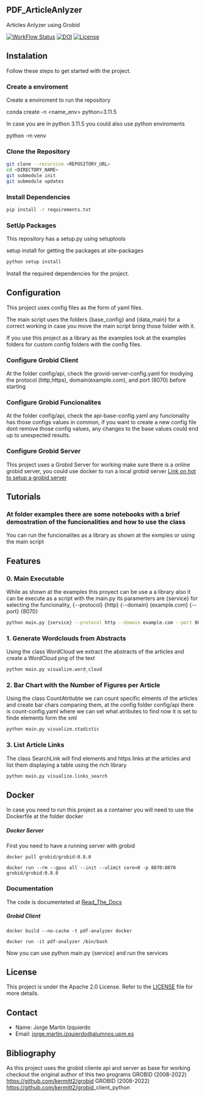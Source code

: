 
## PDF_ArticleAnlyzer

Articles Anlyzer using Grobid

[![WorkFlow Status](https://github.com/JorgeMIng/PDF_ArticleAnlyzer/actions/workflows/python-app.yml/badge.svg)](https://github.com/JorgeMIng/PDF_ArticleAnlyzer/actions/workflows/python-app.yml)
[![DOI](https://zenodo.org/badge/756017426.svg)](https://zenodo.org/doi/10.5281/zenodo.10735995)
[![License](https://img.shields.io/badge/License-Apache_2.0-blue.svg)](https://opensource.org/licenses/Apache-2.0)
## Instalation

Follow these steps to get started with the project.

### Create a enviroment
Create a enviroment to run the repository

conda create -n <name_env> python=3.11.5

In case you are in python 3.11.5 you could also use python enviroments

python -m venv <virtual-environment-name>

### Clone the Repository

```bash
git clone --recursive <REPOSITORY_URL>
cd <DIRECTORY_NAME>
git submodule init
git submodule updates
```

### Install Dependencies

```bash
pip install -r requirements.txt
```


### SetUp Packages
 This repository has a setup.py using setuptools

setup install for getting the packages at site-packages
```bash
python setup install
```

Install the required dependencies for the project.



## Configuration

This project uses config files as the form of yaml files.

The main script uses the folders {base_config} and {data_main} for a correct working in case you move the main script bring those folder with it.

If you use this project as a library as the examples look at the examples folders for custom config folders with the config files.

### Configure Grobid Client

At the folder config/api, check the grovid-server-config.yaml for modiying the protocol (http,https), domain(example.com), and port (8070) before starting

### Configure Grobid Funcionalites

At the folder config/api, check the api-base-config.yaml any funcionality has those configs values in common, if you want to create a new config file dont remove those config values, any changes to the base values could end up to unexpected results.


### Configure Grobid Server

This project uses a Grobid Server for working make sure there is a online grobid server, you could use docker to run a local grobid server
 [Link on hot to setup a grobid server](https://grobid.readthedocs.io/en/latest/Grobid-docker/)



## Tutorials

### At folder examples there are some notebooks with a brief demostration of the funcionalities and how to use the class

You can run the funcionalites as a library as shown at the exmples or using the main script


## Features

### 0. Main Executable

While as shown at the examples this proyect can be use a a library also it can be execute as a script with the main.py
its paramerters are  {service} for selecting the funcionality, {--protocol} {http}  {--domain} {example.com}  {--port} {8070}

```bash
python main.py {service} --protocol http --domain example.com --port 8070
```

### 1. Generate Wordclouds from Abstracts

Using the class WordCloud we extract the abstracts of the articles and create a WordCloud png of the text

```bash
python main.py visualize.word_cloud 
```


### 2. Bar Chart with the Number of Figures per Article

Using the class CountAtritubte we can count specific elments of the articles and create bar chars comparing them, at the config folder config/api there is count-config.yaml
where we can set what atributes to find now it is set to finde <figures> elements form the xml

```bash
python main.py visualize.stadistic 
```

### 3. List Article Links

The class SearchLink will find <ref> elements and https links at the articles and list them displaying a table using the rich library

```bash
python main.py visualize.links_search
```


## Docker

In case you need to run this project as a container you will need to use the Dockerfile at the folder docker

##### Docker Server
First you need to have a running server with grobid
```
docker pull grobid/grobid:0.8.0
```
```
docker run --rm --gpus all --init --ulimit core=0 -p 8070:8070 grobid/grobid:0.8.0
```

### Documentation

The code is documenteted at
[Read_The_Docs](https://pdf-articleanlyzer.readthedocs.io/en/stable/)
##### Grobid Client
```
docker build --no-cache -t pdf-analyzer docker
```

```
docker run -it pdf-analyzer /bin/bash
```
Now you can use 
python main.py {service} and run the services
## License

This project is under the Apache 2.0 License. Refer to the [LICENSE](LICENSE) file for more details.

## Contact

- Name: Jorge Martin Izquierdo
- Email: jorge.martin.izquierdo@alumnos.upm.es


## Bibliography

As this project uses the grobid cliente api and server as base for working checkout the original author of this two programs
    GROBID (2008-2022) <https://github.com/kermitt2/grobid>
    GROBID (2008-2022) <https://github.com/kermitt2/grobid>_client_python

